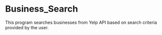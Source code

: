 # Business_Search
This program searches businesses from Yelp API based on search criteria provided by the user.
